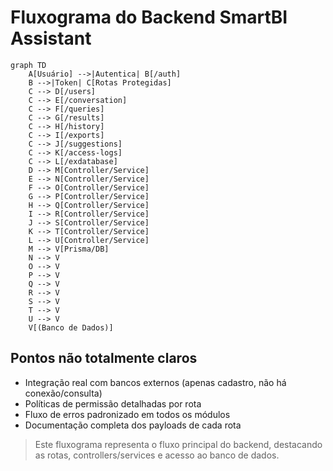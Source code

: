 # Fluxograma do Backend SmartBI Assistant

```mermaid
graph TD
    A[Usuário] -->|Autentica| B[/auth]
    B -->|Token| C[Rotas Protegidas]
    C --> D[/users]
    C --> E[/conversation]
    C --> F[/queries]
    C --> G[/results]
    C --> H[/history]
    C --> I[/exports]
    C --> J[/suggestions]
    C --> K[/access-logs]
    C --> L[/exdatabase]
    D --> M[Controller/Service]
    E --> N[Controller/Service]
    F --> O[Controller/Service]
    G --> P[Controller/Service]
    H --> Q[Controller/Service]
    I --> R[Controller/Service]
    J --> S[Controller/Service]
    K --> T[Controller/Service]
    L --> U[Controller/Service]
    M --> V[Prisma/DB]
    N --> V
    O --> V
    P --> V
    Q --> V
    R --> V
    S --> V
    T --> V
    U --> V
    V[(Banco de Dados)]
```

## Pontos não totalmente claros
- Integração real com bancos externos (apenas cadastro, não há conexão/consulta)
- Políticas de permissão detalhadas por rota
- Fluxo de erros padronizado em todos os módulos
- Documentação completa dos payloads de cada rota

> Este fluxograma representa o fluxo principal do backend, destacando as rotas, controllers/services e acesso ao banco de dados.
